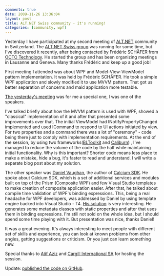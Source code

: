 ```yaml
---
comments: true
date: 2009-11-26 13:36:04
layout: post
title: ALT.NET Swiss community - it's running!
categories: [community, wpf]
---
```


Yesterday I have participated at my second meeting of [ALT.NET](http://altdotnet.org/) community in Switzerland. The [ALT.NET Swiss group](http://www.altdotnet.ch/) was running for some time, but I've discovered it recently, after being contacted by Frédéric SCHÄFER from [OCTO Technology](http://www.octo.com). He started the group and has been organizing meetings in Lausanne and Geneva. Many thanks Frédéric and keep up a good job!

First meeting I attended was about WPF and Model-View-ViewModel pattern implementation. It was held by Frédéric SCHÄFER. He took a simple WPF application and slowly modified it to use MVVM pattern. That got us better separation of concerns and maid application more testable.

[The yesterday's meeting](http://www.altnetfr.org/2009/11/19/alt-net-suisse-5-wpfmvvm-geneve/) was for me a special one, I was one of the speakers.

I've talked briefly about how the MVVM pattern is used with WPF, showed a "classical" implementation of it and after that presented some improvements over that. The initial ViewModel had INotifyPropertyChanged implemented and used ICommand to respond to UI actions initiated by view. For two properties and a command there was a lot of "ceremony" - code being there just to comply with implementation requirements. At the end of the session, by using two frameworks([BLToolkit](http://bltoolkit.net/) and [Caliburn](http://caliburn.codeplex.com/)) , I've managed to reduce the volume of the code by the half while maintaining initial functionality. Why is this important? Shorter code means less place to make a mistake, hide a bug, it's faster to read and understand. I will write a separate blog post about my solution.

The other speaker was [Daniel Vaughan](http://danielvaughan.orpius.com/), the author of [Calcium SDK](http://www.calciumsdk.net/). He spoke about Calcium SDK, which is a set of additional services and modules built on top of the Prism (Composite WPF) and few Visual Studio templates to make creation of composite application easier. After that, he talked about compile time validation of WPF's binding expressions. This, being a real headache for WPF developers, was addressed by Daniel by using template engine backed into Visual Studio - T4. [His solution](http://www.codeproject.com/KB/codegen/T4Metadata.aspx) is very interesting. He generates some metadata classes with static properties and after that uses them in binding expressions. I'm still not sold on the whole idea, but I should spend some time playing with it. But presentation was nice, thanks Daniel!

It was a great evening. It's always interesting to meet people with different set of skills and experience, you can look at known problems from other angles, getting suggestions or criticism. Or you just can learn something new.

Special thanks to [Atif Aziz](http://www.raboof.com/) and [Cargill International SA](http://www.cargill.com/worldwide/switzerland/index.jsp) for hosting the session.

Update: [published the code on GitHub](http://github.com/vcaraulean/Demo.MVVM).

